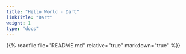 ```yaml
---
title: "Hello World - Dart"
linkTitle: "Dart"
weight: 1
type: "docs"
---
```


{{% readfile file="README.md" relative="true" markdown="true" %}}
